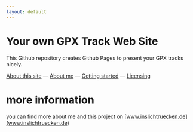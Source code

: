 ```yaml
---
layout: default
---
```



# Your own GPX Track Web Site

This Github repository creates Github Pages to present your GPX tracks nicely.

[About this site](https://inslichtruecken.github.io/gpx/allgemein/ueber-diese-seite) 
&mdash;
[About me](https://inslichtruecken.github.io/gpx/allgemein/ueber-mich) 
&mdash;
[Getting started](https://inslichtruecken.github.io/gpx/allgemein/installation) 
&mdash;
[Licensing](https://inslichtruecken.github.io/gpx/allgemein/lizenz) 


# more information

you can find more about me and this project on 
[www.inslichtruecken.de](www.inslichtruecken.de)


